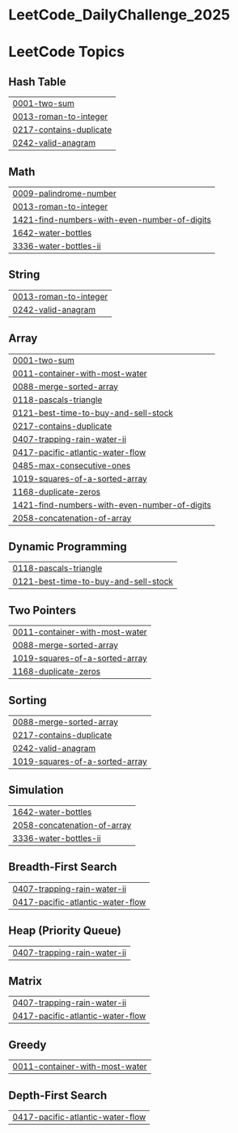 # LeetCode_DailyChallenge_2025

<!---LeetCode Topics Start-->
# LeetCode Topics
## Hash Table
|  |
| ------- |
| [0001-two-sum](https://github.com/mahmoudabozied4/LeetCode_DailyChallenge_2025/tree/master/0001-two-sum) |
| [0013-roman-to-integer](https://github.com/mahmoudabozied4/LeetCode_DailyChallenge_2025/tree/master/0013-roman-to-integer) |
| [0217-contains-duplicate](https://github.com/mahmoudabozied4/LeetCode_DailyChallenge_2025/tree/master/0217-contains-duplicate) |
| [0242-valid-anagram](https://github.com/mahmoudabozied4/LeetCode_DailyChallenge_2025/tree/master/0242-valid-anagram) |
## Math
|  |
| ------- |
| [0009-palindrome-number](https://github.com/mahmoudabozied4/LeetCode_DailyChallenge_2025/tree/master/0009-palindrome-number) |
| [0013-roman-to-integer](https://github.com/mahmoudabozied4/LeetCode_DailyChallenge_2025/tree/master/0013-roman-to-integer) |
| [1421-find-numbers-with-even-number-of-digits](https://github.com/mahmoudabozied4/LeetCode_DailyChallenge_2025/tree/master/1421-find-numbers-with-even-number-of-digits) |
| [1642-water-bottles](https://github.com/mahmoudabozied4/LeetCode_DailyChallenge_2025/tree/master/1642-water-bottles) |
| [3336-water-bottles-ii](https://github.com/mahmoudabozied4/LeetCode_DailyChallenge_2025/tree/master/3336-water-bottles-ii) |
## String
|  |
| ------- |
| [0013-roman-to-integer](https://github.com/mahmoudabozied4/LeetCode_DailyChallenge_2025/tree/master/0013-roman-to-integer) |
| [0242-valid-anagram](https://github.com/mahmoudabozied4/LeetCode_DailyChallenge_2025/tree/master/0242-valid-anagram) |
## Array
|  |
| ------- |
| [0001-two-sum](https://github.com/mahmoudabozied4/LeetCode_DailyChallenge_2025/tree/master/0001-two-sum) |
| [0011-container-with-most-water](https://github.com/mahmoudabozied4/LeetCode_DailyChallenge_2025/tree/master/0011-container-with-most-water) |
| [0088-merge-sorted-array](https://github.com/mahmoudabozied4/LeetCode_DailyChallenge_2025/tree/master/0088-merge-sorted-array) |
| [0118-pascals-triangle](https://github.com/mahmoudabozied4/LeetCode_DailyChallenge_2025/tree/master/0118-pascals-triangle) |
| [0121-best-time-to-buy-and-sell-stock](https://github.com/mahmoudabozied4/LeetCode_DailyChallenge_2025/tree/master/0121-best-time-to-buy-and-sell-stock) |
| [0217-contains-duplicate](https://github.com/mahmoudabozied4/LeetCode_DailyChallenge_2025/tree/master/0217-contains-duplicate) |
| [0407-trapping-rain-water-ii](https://github.com/mahmoudabozied4/LeetCode_DailyChallenge_2025/tree/master/0407-trapping-rain-water-ii) |
| [0417-pacific-atlantic-water-flow](https://github.com/mahmoudabozied4/LeetCode_DailyChallenge_2025/tree/master/0417-pacific-atlantic-water-flow) |
| [0485-max-consecutive-ones](https://github.com/mahmoudabozied4/LeetCode_DailyChallenge_2025/tree/master/0485-max-consecutive-ones) |
| [1019-squares-of-a-sorted-array](https://github.com/mahmoudabozied4/LeetCode_DailyChallenge_2025/tree/master/1019-squares-of-a-sorted-array) |
| [1168-duplicate-zeros](https://github.com/mahmoudabozied4/LeetCode_DailyChallenge_2025/tree/master/1168-duplicate-zeros) |
| [1421-find-numbers-with-even-number-of-digits](https://github.com/mahmoudabozied4/LeetCode_DailyChallenge_2025/tree/master/1421-find-numbers-with-even-number-of-digits) |
| [2058-concatenation-of-array](https://github.com/mahmoudabozied4/LeetCode_DailyChallenge_2025/tree/master/2058-concatenation-of-array) |
## Dynamic Programming
|  |
| ------- |
| [0118-pascals-triangle](https://github.com/mahmoudabozied4/LeetCode_DailyChallenge_2025/tree/master/0118-pascals-triangle) |
| [0121-best-time-to-buy-and-sell-stock](https://github.com/mahmoudabozied4/LeetCode_DailyChallenge_2025/tree/master/0121-best-time-to-buy-and-sell-stock) |
## Two Pointers
|  |
| ------- |
| [0011-container-with-most-water](https://github.com/mahmoudabozied4/LeetCode_DailyChallenge_2025/tree/master/0011-container-with-most-water) |
| [0088-merge-sorted-array](https://github.com/mahmoudabozied4/LeetCode_DailyChallenge_2025/tree/master/0088-merge-sorted-array) |
| [1019-squares-of-a-sorted-array](https://github.com/mahmoudabozied4/LeetCode_DailyChallenge_2025/tree/master/1019-squares-of-a-sorted-array) |
| [1168-duplicate-zeros](https://github.com/mahmoudabozied4/LeetCode_DailyChallenge_2025/tree/master/1168-duplicate-zeros) |
## Sorting
|  |
| ------- |
| [0088-merge-sorted-array](https://github.com/mahmoudabozied4/LeetCode_DailyChallenge_2025/tree/master/0088-merge-sorted-array) |
| [0217-contains-duplicate](https://github.com/mahmoudabozied4/LeetCode_DailyChallenge_2025/tree/master/0217-contains-duplicate) |
| [0242-valid-anagram](https://github.com/mahmoudabozied4/LeetCode_DailyChallenge_2025/tree/master/0242-valid-anagram) |
| [1019-squares-of-a-sorted-array](https://github.com/mahmoudabozied4/LeetCode_DailyChallenge_2025/tree/master/1019-squares-of-a-sorted-array) |
## Simulation
|  |
| ------- |
| [1642-water-bottles](https://github.com/mahmoudabozied4/LeetCode_DailyChallenge_2025/tree/master/1642-water-bottles) |
| [2058-concatenation-of-array](https://github.com/mahmoudabozied4/LeetCode_DailyChallenge_2025/tree/master/2058-concatenation-of-array) |
| [3336-water-bottles-ii](https://github.com/mahmoudabozied4/LeetCode_DailyChallenge_2025/tree/master/3336-water-bottles-ii) |
## Breadth-First Search
|  |
| ------- |
| [0407-trapping-rain-water-ii](https://github.com/mahmoudabozied4/LeetCode_DailyChallenge_2025/tree/master/0407-trapping-rain-water-ii) |
| [0417-pacific-atlantic-water-flow](https://github.com/mahmoudabozied4/LeetCode_DailyChallenge_2025/tree/master/0417-pacific-atlantic-water-flow) |
## Heap (Priority Queue)
|  |
| ------- |
| [0407-trapping-rain-water-ii](https://github.com/mahmoudabozied4/LeetCode_DailyChallenge_2025/tree/master/0407-trapping-rain-water-ii) |
## Matrix
|  |
| ------- |
| [0407-trapping-rain-water-ii](https://github.com/mahmoudabozied4/LeetCode_DailyChallenge_2025/tree/master/0407-trapping-rain-water-ii) |
| [0417-pacific-atlantic-water-flow](https://github.com/mahmoudabozied4/LeetCode_DailyChallenge_2025/tree/master/0417-pacific-atlantic-water-flow) |
## Greedy
|  |
| ------- |
| [0011-container-with-most-water](https://github.com/mahmoudabozied4/LeetCode_DailyChallenge_2025/tree/master/0011-container-with-most-water) |
## Depth-First Search
|  |
| ------- |
| [0417-pacific-atlantic-water-flow](https://github.com/mahmoudabozied4/LeetCode_DailyChallenge_2025/tree/master/0417-pacific-atlantic-water-flow) |
<!---LeetCode Topics End-->
